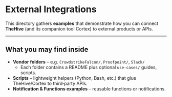 # External Integrations

This directory gathers **examples** that demonstrate how you can connect **TheHive** (and its companion tool Cortex) to external products or APIs.

---

## What you may find inside

* **Vendor folders** – e.g. `CrowdstrikeFalcon/`, `Proofpoint/`, `Slack/`
    * Each folder contains a README plus optional `use‑cases/` guides, scripts.
* **Scripts** – lightweight helpers (Python, Bash, etc.) that glue TheHive/Cortex to third‑party APIs.
* **Notification & Functions examples** – reusable functions or notifications.